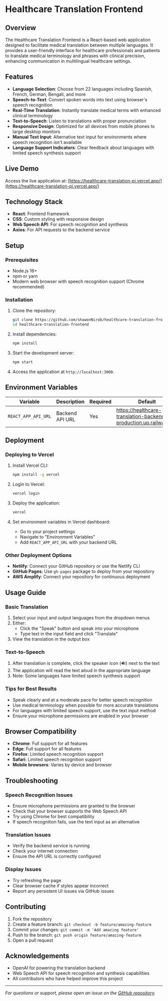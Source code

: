 # Healthcare Translation Frontend

## Overview
The Healthcare Translation Frontend is a React-based web application designed to facilitate medical translation between multiple languages. It provides a user-friendly interface for healthcare professionals and patients to translate medical terminology and phrases with clinical precision, enhancing communication in multilingual healthcare settings.

## Features
- **Language Selection**: Choose from 22 languages including Spanish, French, German, Bengali, and more
- **Speech-to-Text**: Convert spoken words into text using browser's speech recognition
- **Real-Time Translation**: Instantly translate medical terms with enhanced clinical terminology
- **Text-to-Speech**: Listen to translations with proper pronunciation
- **Responsive Design**: Optimized for all devices from mobile phones to large desktop monitors
- **Manual Text Input**: Alternative text input for environments where speech recognition isn't available
- **Language Support Indicators**: Clear feedback about languages with limited speech synthesis support

## Live Demo
Access the live application at: [https://healthcare-translation-pi.vercel.app/](https://healthcare-translation-pi.vercel.app/)

## Technology Stack
- **React**: Frontend framework
- **CSS**: Custom styling with responsive design
- **Web Speech API**: For speech recognition and synthesis
- **Axios**: For API requests to the backend service

## Setup

### Prerequisites
- Node.js 16+
- npm or yarn
- Modern web browser with speech recognition support (Chrome recommended)

### Installation
1. Clone the repository:
   ```bash
   git clone https://github.com/shawonNirob/healthcare-translation-frontend.git
   cd healthcare-translation-frontend
   ```

2. Install dependencies:
   ```bash
   npm install
   ```

3. Start the development server:
   ```bash
   npm start
   ```

4. Access the application at `http://localhost:3000`.


## Environment Variables
| Variable | Description | Required | Default |
|----------|-------------|----------|---------|
| `REACT_APP_API_URL` | Backend API URL | Yes | https://healthcare-translation-backend-production.up.railway.app |

## Deployment

### Deploying to Vercel
1. Install Vercel CLI:
   ```bash
   npm install -g vercel
   ```

2. Login to Vercel:
   ```bash
   vercel login
   ```

3. Deploy the application:
   ```bash
   vercel
   ```

4. Set environment variables in Vercel dashboard:
   - Go to your project settings
   - Navigate to "Environment Variables"
   - Add `REACT_APP_API_URL` with your backend URL

### Other Deployment Options
- **Netlify**: Connect your GitHub repository or use the Netlify CLI
- **GitHub Pages**: Use `gh-pages` package to deploy from your repository
- **AWS Amplify**: Connect your repository for continuous deployment

## Usage Guide

### Basic Translation
1. Select your input and output languages from the dropdown menus
2. Either:
   - Click the "Speak" button and speak into your microphone
   - Type text in the input field and click "Translate"
3. View the translation in the output box

### Text-to-Speech
1. After translation is complete, click the speaker icon (🔊) next to the text
2. The application will read the text aloud in the appropriate language
3. Note: Some languages have limited speech synthesis support

### Tips for Best Results
- Speak clearly and at a moderate pace for better speech recognition
- Use medical terminology when possible for more accurate translations
- For languages with limited speech support, use the text input method
- Ensure your microphone permissions are enabled in your browser

## Browser Compatibility
- **Chrome**: Full support for all features
- **Edge**: Full support for all features
- **Firefox**: Limited speech recognition support
- **Safari**: Limited speech recognition support
- **Mobile browsers**: Varies by device and browser

## Troubleshooting

### Speech Recognition Issues
- Ensure microphone permissions are granted to the browser
- Check that your browser supports the Web Speech API
- Try using Chrome for best compatibility
- If speech recognition fails, use the text input as an alternative

### Translation Issues
- Verify the backend service is running
- Check your internet connection
- Ensure the API URL is correctly configured

### Display Issues
- Try refreshing the page
- Clear browser cache if styles appear incorrect
- Report any persistent UI issues via GitHub issues

## Contributing
1. Fork the repository
2. Create a feature branch: `git checkout -b feature/amazing-feature`
3. Commit your changes: `git commit -m 'Add amazing feature'`
4. Push to the branch: `git push origin feature/amazing-feature`
5. Open a pull request

## Acknowledgements
- OpenAI for powering the translation backend
- Web Speech API for speech recognition and synthesis capabilities
- All contributors who have helped improve this project

---

*For questions or support, please open an issue on the [GitHub repository](https://github.com/shawonNirob/healthcare-translation-frontend).*
